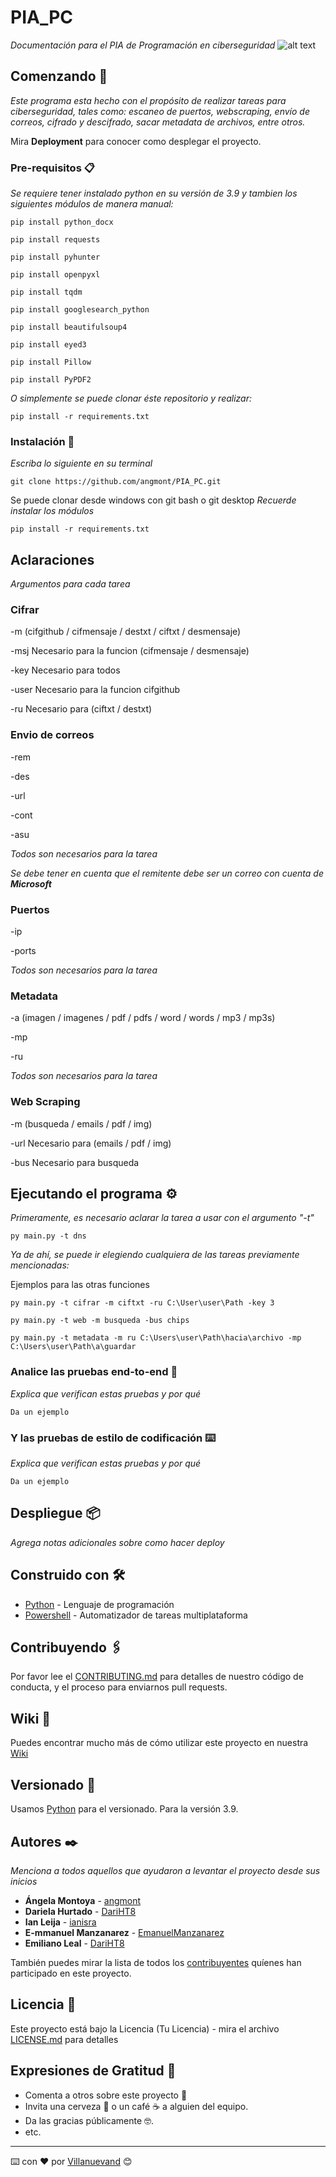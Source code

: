 # PIA_PC

_Documentación para el PIA de Programación en ciberseguridad_
![alt text](https://www.mejorconweb.com/images/programacion-web-barcelona.jpg)

## Comenzando 🚀

_Este programa esta hecho con el propósito de realizar tareas para ciberseguridad, tales como: escaneo de puertos, webscraping, envío de correos, cifrado y descifrado, sacar metadata de archivos, entre otros._

Mira **Deployment** para conocer como desplegar el proyecto.


### Pre-requisitos 📋

_Se requiere tener instalado python en su versión de 3.9 y tambien los siguientes módulos de manera manual:_

```
pip install python_docx
```
```
pip install requests
```
```
pip install pyhunter
```
```
pip install openpyxl
```
```
pip install tqdm
```
```
pip install googlesearch_python
```
```
pip install beautifulsoup4
```
```
pip install eyed3
```
```
pip install Pillow
```
```
pip install PyPDF2
```

_O simplemente se puede clonar éste repositorio y realizar:_
```
pip install -r requirements.txt 
```

### Instalación 🔧

_Escriba lo siguiente en su terminal_

```
git clone https://github.com/angmont/PIA_PC.git
```
Se puede clonar desde windows con git bash o git desktop
_Recuerde instalar los módulos_

```
pip install -r requirements.txt
```

## Aclaraciones
_Argumentos para cada tarea_

### Cifrar

-m (cifgithub / cifmensaje / destxt / ciftxt / desmensaje)

-msj Necesario para la funcion (cifmensaje / desmensaje)

-key Necesario para todos

-user Necesario para la funcion cifgithub

-ru Necesario para (ciftxt / destxt)

### Envio de correos
-rem

-des

-url

-cont

-asu

_Todos son necesarios para la tarea_

_Se debe tener en cuenta que el remitente debe ser un correo con cuenta de **Microsoft**_

### Puertos
-ip

-ports

_Todos son necesarios para la tarea_

### Metadata
-a (imagen / imagenes / pdf / pdfs / word / words / mp3 / mp3s)

-mp 

-ru

_Todos son necesarios para la tarea_

### Web Scraping

-m (busqueda / emails / pdf / img)

-url Necesario para (emails / pdf / img)

-bus Necesario para busqueda


## Ejecutando el programa ⚙️

_Primeramente, es necesario aclarar la tarea a usar con el argumento "-t"_
```
py main.py -t dns
```
_Ya de ahí, se puede ir elegiendo cualquiera de las tareas previamente mencionadas:_

Ejemplos para las otras funciones
```
py main.py -t cifrar -m ciftxt -ru C:\User\user\Path -key 3
```
```
py main.py -t web -m busqueda -bus chips
```
```
py main.py -t metadata -m ru C:\Users\user\Path\hacia\archivo -mp C:\Users\user\Path\a\guardar
```
### Analice las pruebas end-to-end 🔩

_Explica que verifican estas pruebas y por qué_

```
Da un ejemplo
```

### Y las pruebas de estilo de codificación ⌨️

_Explica que verifican estas pruebas y por qué_

```
Da un ejemplo
```

## Despliegue 📦

_Agrega notas adicionales sobre como hacer deploy_

## Construido con 🛠️


* [Python](https://www.python.org/) - Lenguaje de programación
* [Powershell](https://docs.microsoft.com/en-us/powershell/?view=powershell-7.2) - Automatizador de tareas multiplataforma

## Contribuyendo 🖇️

Por favor lee el [CONTRIBUTING.md](https://gist.github.com/villanuevand/xxxxxx) para detalles de nuestro código de conducta, y el proceso para enviarnos pull requests.

## Wiki 📖

Puedes encontrar mucho más de cómo utilizar este proyecto en nuestra [Wiki](https://github.com/tu/proyecto/wiki)

## Versionado 📌

Usamos [Python](https://www.python.org/) para el versionado. Para la versión 3.9.

## Autores ✒️

_Menciona a todos aquellos que ayudaron a levantar el proyecto desde sus inicios_

* **Ángela Montoya** - [angmont](https://github.com/angmont)
* **Dariela Hurtado** - [DariHT8](https://github.com/DariHT8)
* **Ian Leija** - [ianisra](https://github.com/ianisra)
* **E-mmanuel Manzanarez** - [EmanuelManzanarez](https://github.com/EmanuelManzanarez)
* **Emiliano Leal** - [DariHT8](https://github.com/DariHT8)

También puedes mirar la lista de todos los [contribuyentes](https://github.com/your/project/contributors) quíenes han participado en este proyecto. 

## Licencia 📄

Este proyecto está bajo la Licencia (Tu Licencia) - mira el archivo [LICENSE.md](LICENSE.md) para detalles

## Expresiones de Gratitud 🎁

* Comenta a otros sobre este proyecto 📢
* Invita una cerveza 🍺 o un café ☕ a alguien del equipo. 
* Da las gracias públicamente 🤓.
* etc.



---
⌨️ con ❤️ por [Villanuevand](https://github.com/Villanuevand) 😊
